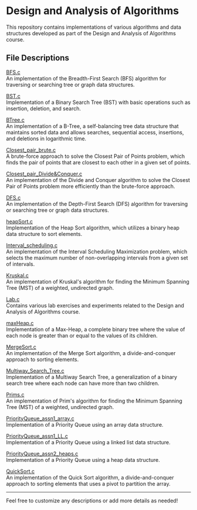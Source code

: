 # Design and Analysis of Algorithms
This repository contains implementations of various algorithms and data structures developed as part of the Design and Analysis of Algorithms course.

## File Descriptions
[BFS.c](BFS.c)<br>
An implementation of the Breadth-First Search (BFS) algorithm for traversing or searching tree or graph data structures.

[BST.c](BST.c)<br>
Implementation of a Binary Search Tree (BST) with basic operations such as insertion, deletion, and search.

[BTree.c](BTree.c)<br>
An implementation of a B-Tree, a self-balancing tree data structure that maintains sorted data and allows searches, sequential access, insertions, and deletions in logarithmic time.

[Closest_pair_brute.c](Closest_pair_brute.c)<br>
A brute-force approach to solve the Closest Pair of Points problem, which finds the pair of points that are closest to each other in a given set of points.

[Closest_pair_Divide&Conquer.c](Closest_pair_Divide&Conquer.c)<br>
An implementation of the Divide and Conquer algorithm to solve the Closest Pair of Points problem more efficiently than the brute-force approach.

[DFS.c](DFS.c)<br>
An implementation of the Depth-First Search (DFS) algorithm for traversing or searching tree or graph data structures.

[heapSort.c](heapSort.c)<br>
Implementation of the Heap Sort algorithm, which utilizes a binary heap data structure to sort elements.

[Interval_scheduling.c](Interval_scheduling.c)<br>
An implementation of the Interval Scheduling Maximization problem, which selects the maximum number of non-overlapping intervals from a given set of intervals.

[Kruskal.c](Kruskal.c)<br>
An implementation of Kruskal's algorithm for finding the Minimum Spanning Tree (MST) of a weighted, undirected graph.

[Lab.c](Lab.c)<br>
Contains various lab exercises and experiments related to the Design and Analysis of Algorithms course.

[maxHeap.c](maxHeap.c)<br>
Implementation of a Max-Heap, a complete binary tree where the value of each node is greater than or equal to the values of its children.

[MergeSort.c](MergeSort.c)<br>
An implementation of the Merge Sort algorithm, a divide-and-conquer approach to sorting elements.

[Multiway_Search_Tree.c](Multiway_Search_Tree.c)<br>
Implementation of a Multiway Search Tree, a generalization of a binary search tree where each node can have more than two children.

[Prims.c](Prims.c)<br>
An implementation of Prim's algorithm for finding the Minimum Spanning Tree (MST) of a weighted, undirected graph.

[PriorityQueue_assn1_array.c](PriorityQueue_assn1_array.c)<br>
Implementation of a Priority Queue using an array data structure.

[PriorityQueue_assn1_LL.c](PriorityQueue_assn1_LL.c)<br>
Implementation of a Priority Queue using a linked list data structure.

[PriorityQueue_assn2_heaps.c](PriorityQueue_assn2_heaps.c)<br>
Implementation of a Priority Queue using a heap data structure.

[QuickSort.c](QuickSort.c)<br>
An implementation of the Quick Sort algorithm, a divide-and-conquer approach to sorting elements that uses a pivot to partition the array.

---

Feel free to customize any descriptions or add more details as needed!
